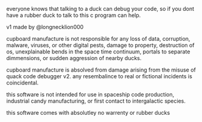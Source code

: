 everyone knows that talking to a duck can debug your code, so if you dont have a rubber duck to talk to this c program can help.

v1 made by @longnecklion000

cupboard manufacture is not responsible for any loss of data, corruption, malware, viruses, or other digital pests, damage to property, destruction of os, unexplainable bends in the space time continuum, portals to separate dimmensions, or sudden aggression of nearby ducks.

cupboard manufacture is absolved from damage arising from the misuse of quack code debugger v2. any resembalince to real or fictional incidents is coincidental.

this software is not intended for use in spaceship code production, industrial candy manufacturing, or first contact to intergalactic species.

this software comes with absolutley no warrenty or rubber ducks
